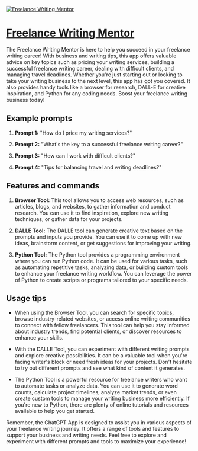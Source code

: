 [![Freelance Writing Mentor](https://files.oaiusercontent.com/file-xSwOlAM1LUFlZsVy3u5ziVck?se=2123-10-16T17%3A11%3A53Z&sp=r&sv=2021-08-06&sr=b&rscc=max-age%3D31536000%2C%20immutable&rscd=attachment%3B%20filename%3D6e2f534f-8704-4259-887f-7e778879456c.png&sig=bgYdTFGaBHd1oItiH0LMh1QyVfXuSNV6hfPvfafy7GI%3D)](https://chat.openai.com/g/g-OXDH0MerN-freelance-writing-mentor)

# [Freelance Writing Mentor](https://chat.openai.com/g/g-OXDH0MerN-freelance-writing-mentor)

The Freelance Writing Mentor is here to help you succeed in your freelance writing career! With business and writing tips, this app offers valuable advice on key topics such as pricing your writing services, building a successful freelance writing career, dealing with difficult clients, and managing travel deadlines. Whether you're just starting out or looking to take your writing business to the next level, this app has got you covered. It also provides handy tools like a browser for research, DALL-E for creative inspiration, and Python for any coding needs. Boost your freelance writing business today!

## Example prompts

1. **Prompt 1:** "How do I price my writing services?"

2. **Prompt 2:** "What's the key to a successful freelance writing career?"

3. **Prompt 3:** "How can I work with difficult clients?"

4. **Prompt 4:** "Tips for balancing travel and writing deadlines?"

## Features and commands

1. **Browser Tool:** This tool allows you to access web resources, such as articles, blogs, and websites, to gather information and conduct research. You can use it to find inspiration, explore new writing techniques, or gather data for your projects.

2. **DALLE Tool:** The DALLE tool can generate creative text based on the prompts and inputs you provide. You can use it to come up with new ideas, brainstorm content, or get suggestions for improving your writing.

3. **Python Tool:** The Python tool provides a programming environment where you can run Python code. It can be used for various tasks, such as automating repetitive tasks, analyzing data, or building custom tools to enhance your freelance writing workflow. You can leverage the power of Python to create scripts or programs tailored to your specific needs.

## Usage tips

- When using the Browser Tool, you can search for specific topics, browse industry-related websites, or access online writing communities to connect with fellow freelancers. This tool can help you stay informed about industry trends, find potential clients, or discover resources to enhance your skills.

- With the DALLE Tool, you can experiment with different writing prompts and explore creative possibilities. It can be a valuable tool when you're facing writer's block or need fresh ideas for your projects. Don't hesitate to try out different prompts and see what kind of content it generates.

- The Python Tool is a powerful resource for freelance writers who want to automate tasks or analyze data. You can use it to generate word counts, calculate project timelines, analyze market trends, or even create custom tools to manage your writing business more efficiently. If you're new to Python, there are plenty of online tutorials and resources available to help you get started.

Remember, the ChatGPT App is designed to assist you in various aspects of your freelance writing journey. It offers a range of tools and features to support your business and writing needs. Feel free to explore and experiment with different prompts and tools to maximize your experience!